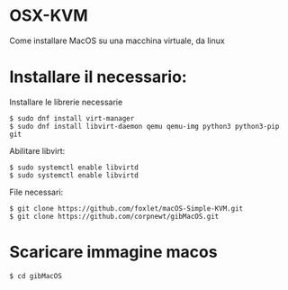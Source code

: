# OSX-KVM
Come installare MacOS su una macchina virtuale, da linux

# Installare il necessario:

Installare le librerie necessarie
```
$ sudo dnf install virt-manager
$ sudo dnf install libvirt-daemon qemu qemu-img python3 python3-pip git
```

Abilitare libvirt:
```
$ sudo systemctl enable libvirtd
$ sudo systemctl enable libvirtd
```
File necessari:
```
$ git clone https://github.com/foxlet/macOS-Simple-KVM.git
$ git clone https://github.com/corpnewt/gibMacOS.git
```

# Scaricare immagine macos

```
$ cd gibMacOS
